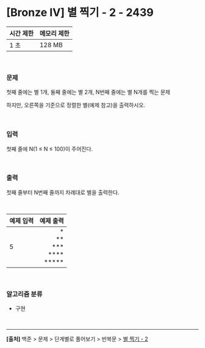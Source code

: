 # [Bronze Ⅳ] 별 찍기 - 2 - 2439

|시간 제한|메모리 제한|
|---|---|
|1 초|128 MB|

<br>

### 문제
첫째 줄에는 별 1개, 둘째 줄에는 별 2개, N번째 줄에는 별 N개를 찍는 문제

하지만, 오른쪽을 기준으로 정렬한 별(예제 참고)을 출력하시오.

<br>

### 입력
첫째 줄에 N(1 ≤ N ≤ 100)이 주어진다.

<br>

### 출력
첫째 줄부터 N번째 줄까지 차례대로 별을 출력한다.

<br>

|예제 입력|예제 출력|
|---|---:|
|5|\*<br>\*\*<br>\*\*\*<br>\*\*\*\*<br>*****|

<br>

### 알고리즘 분류
* 구현

<br>

---
**[출처]** 백준 > 문제 > 단계별로 풀어보기 > 반복문 > [별 찍기 - 2](https://www.acmicpc.net/problem/2439)